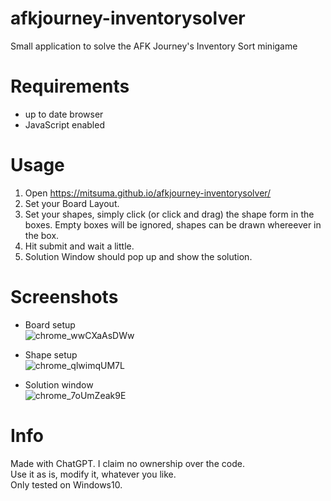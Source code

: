 # afkjourney-inventorysolver
Small application to solve the AFK Journey's Inventory Sort minigame

# Requirements
- up to date browser
- JavaScript enabled

# Usage
1. Open https://mitsuma.github.io/afkjourney-inventorysolver/
2. Set your Board Layout.
3. Set your shapes, simply click (or click and drag) the shape form in the boxes.
Empty boxes will be ignored, shapes can be drawn whereever in the box.
4. Hit submit and wait a little.
5. Solution Window should pop up and show the solution.

# Screenshots
- Board setup  
![chrome_wwCXaAsDWw](https://github.com/Mitsuma/afkjourney-inventorysolver/assets/8568089/586a817a-8a1a-4f79-a5d7-6a1d5d9c9d0e)


- Shape setup  
![chrome_qlwimqUM7L](https://github.com/Mitsuma/afkjourney-inventorysolver/assets/8568089/cdb2dd64-734f-4c6c-9e93-44b4a4c2c9dd)


- Solution window  
![chrome_7oUmZeak9E](https://github.com/Mitsuma/afkjourney-inventorysolver/assets/8568089/1b7b0693-80e4-47f6-b0a0-3c70ad25db58)



# Info
Made with ChatGPT. I claim no ownership over the code.  
Use it as is, modify it, whatever you like.  
Only tested on Windows10.
